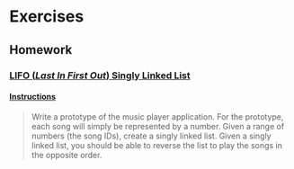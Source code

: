 # Exercises 

## Homework

<a href="https://github.com/Nathan-Bransby-NMT/Dual-Diploma-2024/blob/main/Semester-1/Advanced-Programming-Cluster/Exercises/lifo_singly_linked_list.py">
  <h3>LIFO (<i>Last In First Out</i>) Singly Linked List</h3>
</a>

<a href="https://exercism.org/tracks/python/exercises/simple-linked-list">
  <h4>Instructions</h4> 
</a>

> Write a prototype of the music player application.
> For the prototype, each song will simply be represented by a number. Given a range of numbers (the song IDs), create a singly linked list.
> Given a singly linked list, you should be able to reverse the list to play the songs in the opposite order.
